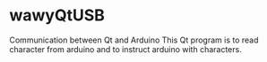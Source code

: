 # wawyQtUSB
Communication between Qt and Arduino
This Qt program is to read character from arduino and to instruct arduino with characters.

